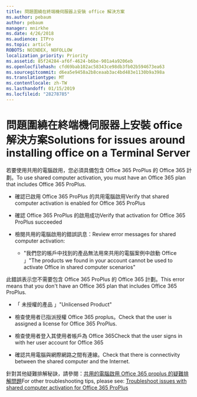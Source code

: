 ```yaml
---
title: 問題圍繞在終端機伺服器上安裝 office 解決方案
ms.author: pebaum
author: pebaum
manager: mnirkhe
ms.date: 4/26/2018
ms.audience: ITPro
ms.topic: article
ROBOTS: NOINDEX, NOFOLLOW
localization_priority: Priority
ms.assetid: 85f24284-af6f-4624-b6be-901a4a9206eb
ms.openlocfilehash: cfd69bab102ac58343ce98db3fb02b594673ea63
ms.sourcegitcommit: d6ea5e9458a2b8ceaab3ac4bd483e1130b9a398a
ms.translationtype: MT
ms.contentlocale: zh-TW
ms.lasthandoff: 01/15/2019
ms.locfileid: "28278785"
---
```

# <a name="solutions-for-issues-around-installing-office-on-a-terminal-server"></a><span data-ttu-id="8358c-102">問題圍繞在終端機伺服器上安裝 office 解決方案</span><span class="sxs-lookup"><span data-stu-id="8358c-102">Solutions for issues around installing office on a Terminal Server</span></span>

<span data-ttu-id="8358c-103">若要使用共用的電腦啟用，您必須具備包含 Office 365 ProPlus 的 Office 365 計劃。</span><span class="sxs-lookup"><span data-stu-id="8358c-103">To use shared computer activation, you must have an Office 365 plan that includes Office 365 ProPlus.</span></span>
  
- <span data-ttu-id="8358c-104">確認已啟用 Office 365 ProPlus 的共用電腦啟用</span><span class="sxs-lookup"><span data-stu-id="8358c-104">Verify that shared computer activation is enabled for Office 365 ProPlus</span></span>
    
- <span data-ttu-id="8358c-105">確認 Office 365 ProPlus 的啟用成功</span><span class="sxs-lookup"><span data-stu-id="8358c-105">Verify that activation for Office 365 ProPlus succeeded</span></span>
    
- <span data-ttu-id="8358c-106">檢閱共用的電腦啟用的錯誤訊息：</span><span class="sxs-lookup"><span data-stu-id="8358c-106">Review error messages for shared computer activation:</span></span>
    
  - <span data-ttu-id="8358c-107">"我們您的帳戶中找到的產品無法用來共用的電腦案例中啟動 Office 」</span><span class="sxs-lookup"><span data-stu-id="8358c-107">"The products we found in your account cannot be used to activate Office in shared computer scenarios"</span></span>
  
<span data-ttu-id="8358c-108">此錯誤表示您不需要包含 Office 365 ProPlus 的 Office 365 計劃。</span><span class="sxs-lookup"><span data-stu-id="8358c-108">This error means that you don't have an Office 365 plan that includes Office 365 ProPlus.</span></span>
    
  - <span data-ttu-id="8358c-109">「 未授權的產品 」</span><span class="sxs-lookup"><span data-stu-id="8358c-109">"Unlicensed Product"</span></span>
    
  - <span data-ttu-id="8358c-110">檢查使用者已指派授權 Office 365 proplus。</span><span class="sxs-lookup"><span data-stu-id="8358c-110">Check that the user is assigned a license for Office 365 ProPlus.</span></span>
    
  - <span data-ttu-id="8358c-111">檢查使用者登入其使用者帳戶為 Office 365</span><span class="sxs-lookup"><span data-stu-id="8358c-111">Check that the user signs in with her user account for Office 365</span></span>
    
  - <span data-ttu-id="8358c-112">確認共用電腦與網際網路之間有連線。</span><span class="sxs-lookup"><span data-stu-id="8358c-112">Check that there is connectivity between the shared computer and the Internet.</span></span>
    
<span data-ttu-id="8358c-113">針對其他疑難排解秘訣，請參閱：[共用的電腦啟用 Office 365 proplus 的疑難排解問題](https://docs.microsoft.com/DeployOffice/troubleshoot-issues-with-shared-computer-activation-for-office-365-proplus)</span><span class="sxs-lookup"><span data-stu-id="8358c-113">For other troubleshooting tips, please see: [Troubleshoot issues with shared computer activation for Office 365 ProPlus](https://docs.microsoft.com/DeployOffice/troubleshoot-issues-with-shared-computer-activation-for-office-365-proplus)</span></span>
  

